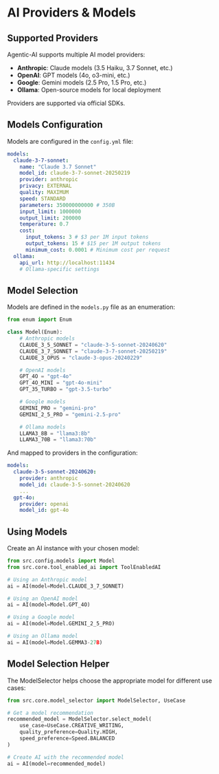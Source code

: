 # AI Providers & Models

## Supported Providers

Agentic-AI supports multiple AI model providers:

- **Anthropic**: Claude models (3.5 Haiku, 3.7 Sonnet, etc.)
- **OpenAI**: GPT models (4o, o3-mini, etc.)
- **Google**: Gemini models (2.5 Pro, 1.5 Pro, etc.)
- **Ollama**: Open-source models for local deployment

Providers are supported via official SDKs.

## Models Configuration

Models are configured in the `config.yml` file:

```yaml
models:
  claude-3-7-sonnet:
    name: "Claude 3.7 Sonnet"
    model_id: claude-3-7-sonnet-20250219
    provider: anthropic
    privacy: EXTERNAL
    quality: MAXIMUM
    speed: STANDARD
    parameters: 350000000000 # 350B
    input_limit: 1000000
    output_limit: 200000
    temperature: 0.7
    cost:
      input_tokens: 3 # $3 per 1M input tokens
      output_tokens: 15 # $15 per 1M output tokens
      minimum_cost: 0.0001 # Minimum cost per request
  ollama:
    api_url: http://localhost:11434
    # Ollama-specific settings
```

## Model Selection

Models are defined in the `models.py` file as an enumeration:

```python
from enum import Enum

class Model(Enum):
    # Anthropic models
    CLAUDE_3_5_SONNET = "claude-3-5-sonnet-20240620"
    CLAUDE_3_7_SONNET = "claude-3-7-sonnet-20250219"
    CLAUDE_3_OPUS = "claude-3-opus-20240229"

    # OpenAI models
    GPT_4O = "gpt-4o"
    GPT_4O_MINI = "gpt-4o-mini"
    GPT_35_TURBO = "gpt-3.5-turbo"

    # Google models
    GEMINI_PRO = "gemini-pro"
    GEMINI_2_5_PRO = "gemini-2.5-pro"

    # Ollama models
    LLAMA3_8B = "llama3:8b"
    LLAMA3_70B = "llama3:70b"
```

And mapped to providers in the configuration:

```yaml
models:
  claude-3-5-sonnet-20240620:
    provider: anthropic
    model_id: claude-3-5-sonnet-20240620
    ...
  gpt-4o:
    provider: openai
    model_id: gpt-4o
```

## Using Models

Create an AI instance with your chosen model:

```python
from src.config.models import Model
from src.core.tool_enabled_ai import ToolEnabledAI

# Using an Anthropic model
ai = AI(model=Model.CLAUDE_3_7_SONNET)

# Using an OpenAI model
ai = AI(model=Model.GPT_4O)

# Using a Google model
ai = AI(model=Model.GEMINI_2_5_PRO)

# Using an Ollama model
ai = AI(model=Model.GEMMA3-27B)
```

## Model Selection Helper

The ModelSelector helps choose the appropriate model for different use cases:

```python
from src.core.model_selector import ModelSelector, UseCase

# Get a model recommendation
recommended_model = ModelSelector.select_model(
    use_case=UseCase.CREATIVE_WRITING,
    quality_preference=Quality.HIGH,
    speed_preference=Speed.BALANCED
)

# Create AI with the recommended model
ai = AI(model=recommended_model)
```
